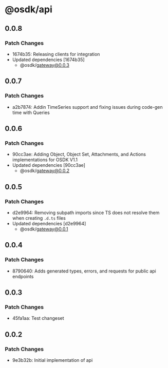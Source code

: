 # @osdk/api

## 0.0.8

### Patch Changes

- 1674b35: Releasing clients for integration
- Updated dependencies [1674b35]
  - @osdk/gateway@0.0.3

## 0.0.7

### Patch Changes

- a2b7874: Addin TimeSeries support and fixing issues during code-gen time with Queries

## 0.0.6

### Patch Changes

- 90cc3ae: Adding Object, Object Set, Attachments, and Actions implementations for OSDK V1.1
- Updated dependencies [90cc3ae]
  - @osdk/gateway@0.0.2

## 0.0.5

### Patch Changes

- d2e9964: Removing subpath imports since TS does not resolve them when creating `.d.ts` files
- Updated dependencies [d2e9964]
  - @osdk/gateway@0.0.1

## 0.0.4

### Patch Changes

- 8790640: Adds generated types, errors, and requests for public api endpoints

## 0.0.3

### Patch Changes

- 45fa1aa: Test changeset

## 0.0.2

### Patch Changes

- 9e3b32b: Initial implementation of api
